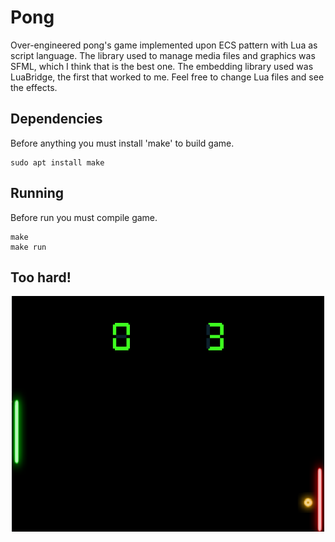 # Pong

Over-engineered pong's game implemented upon ECS pattern with Lua as script language.
The library used to manage media files and graphics was SFML, which I think that is the best one. The embedding library used was LuaBridge, the first that worked to me. 
Feel free to change Lua files and see the effects.

## Dependencies

Before anything you must install 'make' to build game.
```
sudo apt install make
```

## Running

Before run you must compile game. 

```
make
make run
```

## Too hard!

<center>
<img src="screenshot.png" width=500></img>
</center>